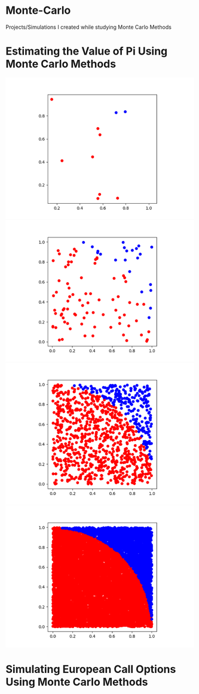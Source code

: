 # Monte-Carlo
Projects/Simulations I created while studying Monte Carlo Methods


# Estimating the Value of Pi Using Monte Carlo Methods
![pi plot 10](Estimating_Pi_MC/pi_plot_10.png) ![pi plot 100](Estimating_Pi_MC/pi_plot_100.png) ![pi plot 1000](Estimating_Pi_MC/pi_plot_1000.png) ![pi plot 10000](Estimating_Pi_MC/pi_plot_10000.png)


# Simulating European Call Options Using Monte Carlo Methods
